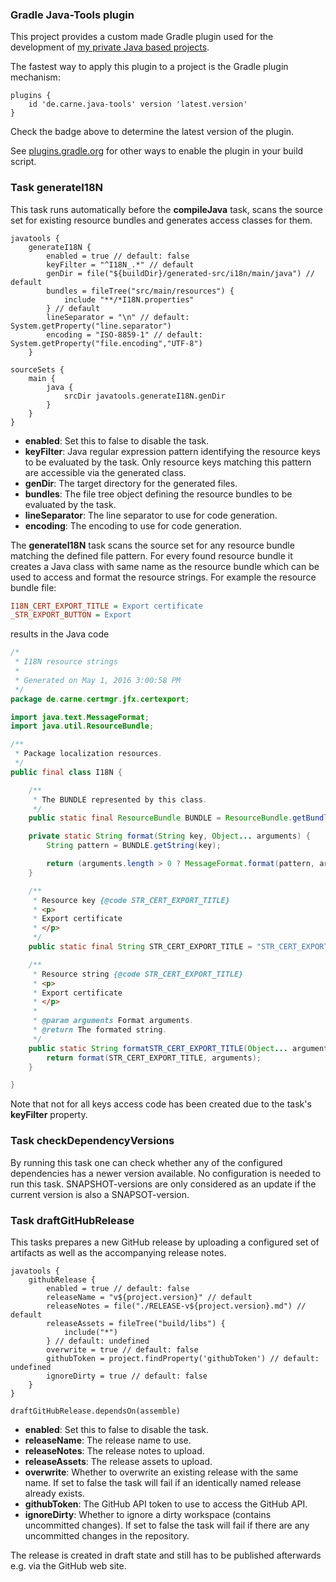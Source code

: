 ### Gradle Java-Tools plugin
This project provides a custom made Gradle plugin used for the development of [my private Java based projects](https://github.com/hdecarne/).

The fastest way to apply this plugin to a project is the Gradle plugin mechanism:
```Gradle
plugins {
	id 'de.carne.java-tools' version 'latest.version'
}
```
Check the badge above to determine the latest version of the plugin.

See [plugins.gradle.org](https://plugins.gradle.org/plugin/de.carne.java-tools) for other ways to enable the plugin in your build script.

### Task generateI18N
This task runs automatically before the __compileJava__ task, scans the source set for existing resource bundles and generates access classes for them.
```Gradle
javatools {
	generateI18N {
		enabled = true // default: false
		keyFilter = "^I18N_.*" // default
		genDir = file("${buildDir}/generated-src/i18n/main/java") // default
		bundles = fileTree("src/main/resources") {
			include "**/*I18N.properties"
		} // default
		lineSeparator = "\n" // default: System.getProperty("line.separator")
		encoding = "ISO-8859-1" // default: System.getProperty("file.encoding","UTF-8")
	}

sourceSets {
	main {
		java {
			srcDir javatools.generateI18N.genDir
		}
	}
}

```
* __enabled__: Set this to false to disable the task.
* __keyFilter__: Java regular expression pattern identifying the resource keys to be evaluated by the task. Only resource keys matching this pattern are accessible via the generated class.
* __genDir__: The target directory for the generated files.
* __bundles__: The file tree object defining the resource bundles to be evaluated by the task.
* __lineSeparator__: The line separator to use for code generation.
* __encoding__: The encoding to use for code generation.

The __generateI18N__ task scans the source set for any resource bundle matching the defined file pattern. For every found resource bundle it creates a Java class with same name as the resource bundle which can be used to access and format the resource strings. For example the resource bundle file:
```INI
I18N_CERT_EXPORT_TITLE = Export certificate
_STR_EXPORT_BUTTON = Export
```
results in the Java code
```Java
/*
 * I18N resource strings
 *
 * Generated on May 1, 2016 3:00:58 PM
 */
package de.carne.certmgr.jfx.certexport;

import java.text.MessageFormat;
import java.util.ResourceBundle;

/**
 * Package localization resources.
 */
public final class I18N {

	/**
	 * The BUNDLE represented by this class.
	 */
	public static final ResourceBundle BUNDLE = ResourceBundle.getBundle(I18N.class.getName());

	private static String format(String key, Object... arguments) {
		String pattern = BUNDLE.getString(key);

		return (arguments.length > 0 ? MessageFormat.format(pattern, arguments) : pattern);
	}

	/**
	 * Resource key {@code STR_CERT_EXPORT_TITLE}
	 * <p>
	 * Export certificate
	 * </p>
	 */
	public static final String STR_CERT_EXPORT_TITLE = "STR_CERT_EXPORT_TITLE";

	/**
	 * Resource string {@code STR_CERT_EXPORT_TITLE}
	 * <p>
	 * Export certificate
	 * </p>
	 *
	 * @param arguments Format arguments.
	 * @return The formated string.
	 */
	public static String formatSTR_CERT_EXPORT_TITLE(Object... arguments) {
		return format(STR_CERT_EXPORT_TITLE, arguments);
	}

}
```
Note that not for all keys access code has been created due to the task's __keyFilter__ property.

### Task checkDependencyVersions
By running this task one can check whether any of the configured dependencies has a newer version available.
No configuration is needed to run this task. SNAPSHOT-versions are only considered as an update if the current version
is also a SNAPSOT-version.

### Task draftGitHubRelease
This tasks prepares a new GitHub release by uploading a configured set of artifacts as well as the accompanying release notes.
```Gradle
javatools {
	githubRelease {
		enabled = true // default: false
		releaseName = "v${project.version}" // default
		releaseNotes = file("./RELEASE-v${project.version}.md") // default
		releaseAssets = fileTree("build/libs") {
			include("*")
		} // default: undefined
		overwrite = true // default: false
		githubToken = project.findProperty('githubToken') // default: undefined
		ignoreDirty = true // default: false
	}
}

draftGitHubRelease.dependsOn(assemble)

```
* __enabled__: Set this to false to disable the task.
* __releaseName__: The release name to use.
* __releaseNotes__: The release notes to upload.
* __releaseAssets__: The release assets to upload.
* __overwrite__: Whether to overwrite an existing release with the same name. If set to false the task will fail if an identically named release already exists.
* __githubToken__: The GitHub API token to use to access the GitHub API.
* __ignoreDirty__: Whether to ignore a dirty workspace (contains uncommitted changes). If set to false the task will fail if there are any uncommitted changes in the repository.

The release is created in draft state and still has to be published afterwards e.g. via the GitHub web site.
